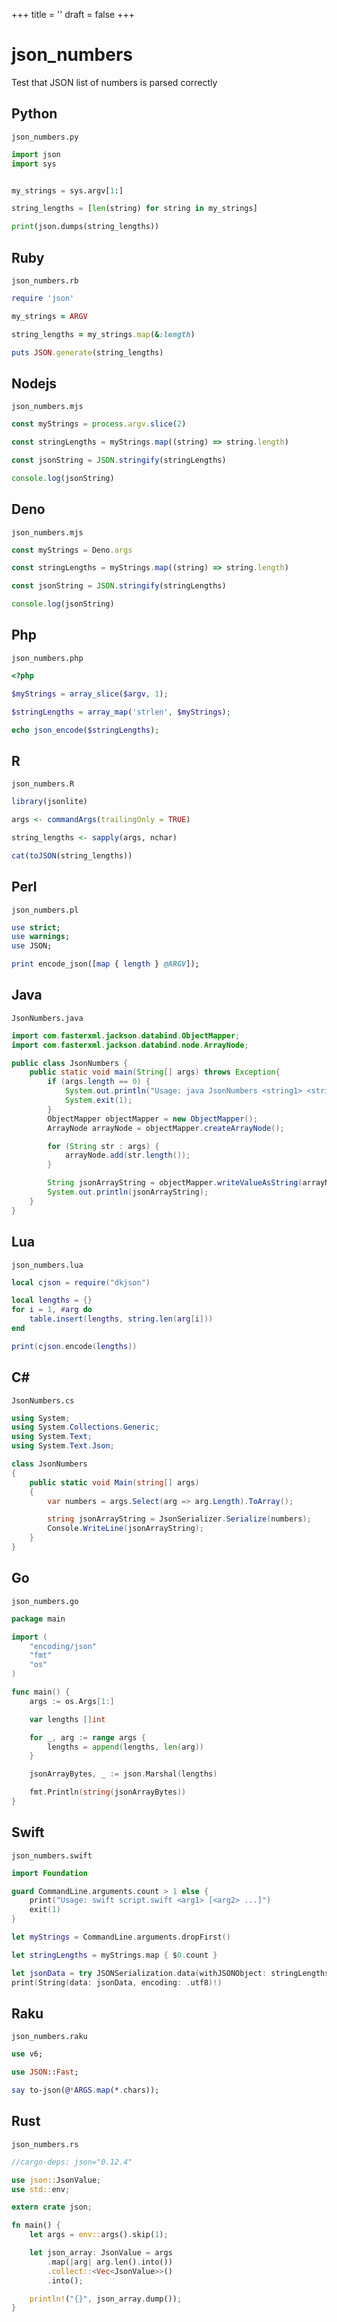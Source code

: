 +++
title = ''
draft = false
+++

# json_numbers

Test that JSON list of numbers is parsed correctly

## Python

`json_numbers.py`

```python
import json
import sys


my_strings = sys.argv[1:]

string_lengths = [len(string) for string in my_strings]

print(json.dumps(string_lengths))
```

## Ruby

`json_numbers.rb`

```ruby
require 'json'

my_strings = ARGV

string_lengths = my_strings.map(&:length)

puts JSON.generate(string_lengths)
```

## Nodejs

`json_numbers.mjs`

```javascript
const myStrings = process.argv.slice(2)

const stringLengths = myStrings.map((string) => string.length)

const jsonString = JSON.stringify(stringLengths)

console.log(jsonString)
```

## Deno

`json_numbers.mjs`

```javascript
const myStrings = Deno.args

const stringLengths = myStrings.map((string) => string.length)

const jsonString = JSON.stringify(stringLengths)

console.log(jsonString)
```

## Php

`json_numbers.php`

```php
<?php

$myStrings = array_slice($argv, 1);

$stringLengths = array_map('strlen', $myStrings);

echo json_encode($stringLengths);
```

## R

`json_numbers.R`

```r
library(jsonlite)

args <- commandArgs(trailingOnly = TRUE)

string_lengths <- sapply(args, nchar)

cat(toJSON(string_lengths))
```

## Perl

`json_numbers.pl`

```perl
use strict;
use warnings;
use JSON;

print encode_json([map { length } @ARGV]);
```

## Java

`JsonNumbers.java`

```java
import com.fasterxml.jackson.databind.ObjectMapper;
import com.fasterxml.jackson.databind.node.ArrayNode;

public class JsonNumbers {
    public static void main(String[] args) throws Exception{
        if (args.length == 0) {
            System.out.println("Usage: java JsonNumbers <string1> <string2> ...");
            System.exit(1);
        }
        ObjectMapper objectMapper = new ObjectMapper();
        ArrayNode arrayNode = objectMapper.createArrayNode();

        for (String str : args) {
            arrayNode.add(str.length());
        }

        String jsonArrayString = objectMapper.writeValueAsString(arrayNode);
        System.out.println(jsonArrayString);
    }
}
```

## Lua

`json_numbers.lua`

```lua
local cjson = require("dkjson")

local lengths = {}
for i = 1, #arg do
    table.insert(lengths, string.len(arg[i]))
end

print(cjson.encode(lengths))
```

## C#

`JsonNumbers.cs`

```csharp
using System;
using System.Collections.Generic;
using System.Text;
using System.Text.Json;

class JsonNumbers
{
    public static void Main(string[] args)
    {
        var numbers = args.Select(arg => arg.Length).ToArray();

        string jsonArrayString = JsonSerializer.Serialize(numbers);
        Console.WriteLine(jsonArrayString);
    }
}
```

## Go

`json_numbers.go`

```go
package main

import (
	"encoding/json"
	"fmt"
	"os"
)

func main() {
	args := os.Args[1:]

	var lengths []int

	for _, arg := range args {
		lengths = append(lengths, len(arg))
	}

	jsonArrayBytes, _ := json.Marshal(lengths)

	fmt.Println(string(jsonArrayBytes))
}
```

## Swift

`json_numbers.swift`

```swift
import Foundation

guard CommandLine.arguments.count > 1 else {
    print("Usage: swift script.swift <arg1> [<arg2> ...]")
    exit(1)
}

let myStrings = CommandLine.arguments.dropFirst()

let stringLengths = myStrings.map { $0.count }

let jsonData = try JSONSerialization.data(withJSONObject: stringLengths)
print(String(data: jsonData, encoding: .utf8)!)
```

## Raku

`json_numbers.raku`

```raku
use v6;

use JSON::Fast;

say to-json(@*ARGS.map(*.chars));
```

## Rust

`json_numbers.rs`

```rust
//cargo-deps: json="0.12.4"

use json::JsonValue;
use std::env;

extern crate json;

fn main() {
    let args = env::args().skip(1);

    let json_array: JsonValue = args
        .map(|arg| arg.len().into())
        .collect::<Vec<JsonValue>>()
        .into();

    println!("{}", json_array.dump());
}
```

